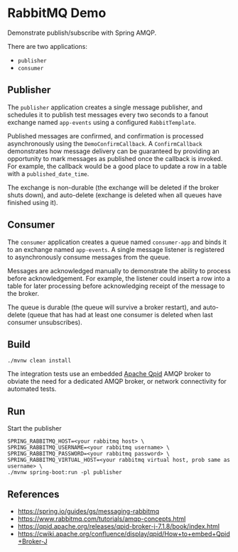 #   RabbitMQ Demo

Demonstrate publish/subscribe with Spring AMQP.

There are two applications:
*   `publisher`
*   `consumer`

##  Publisher
The `publisher` application creates a single message publisher, and schedules it to publish test
messages every two seconds to a fanout exchange named `app-events` using a configured
`RabbitTemplate`.

Published messages are confirmed, and confirmation is processed asynchronously using the
`DemoConfirmCallback`. A `ConfirmCallback` demonstrates how message delivery can be guaranteed by
providing an opportunity to mark messages as published once the callback is invoked. For example,
the callback would be a good place to update a row in a table with a `published_date_time`.

The exchange is non-durable (the exchange will be deleted if the broker shuts down), and auto-delete
(exchange is deleted when all queues have finished using it).

##  Consumer
The `consumer` application creates a queue named `consumer-app` and binds it to an exchange named
`app-events`.
A single message listener is registered to asynchronously consume messages from the queue.

Messages are acknowledged manually to demonstrate the ability to process before acknowledgement.
For example, the listener could insert a row into a table for later processing before
acknowledging receipt of the message to the broker.

The queue is durable (the queue will survive a broker restart), and auto-delete (queue that has had
at least one consumer is deleted when last consumer unsubscribes).

##  Build

`./mvnw clean install`

The integration tests use an embedded [Apache Qpid](https://qpid.apache.org/) AMQP broker to obviate
the need for a dedicated AMQP broker, or network connectivity for automated tests.

##  Run

Start the publisher
```shell script
SPRING_RABBITMQ_HOST=<your rabbitmq host> \
SPRING_RABBITMQ_USERNAME=<your rabbitmq username> \
SPRING_RABBITMQ_PASSWORD=<your rabbitmq password> \
SPRING_RABBITMQ_VIRTUAL_HOST=<your rabbitmq virtual host, prob same as username> \
./mvnw spring-boot:run -pl publisher
```

##  References

* https://spring.io/guides/gs/messaging-rabbitmq
* https://www.rabbitmq.com/tutorials/amqp-concepts.html
* https://qpid.apache.org/releases/qpid-broker-j-7.1.8/book/index.html
* https://cwiki.apache.org/confluence/display/qpid/How+to+embed+Qpid+Broker-J